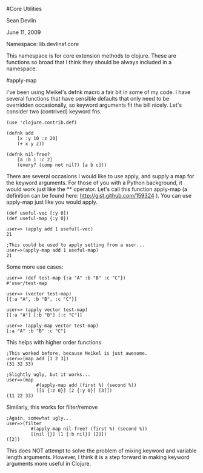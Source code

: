 #Core Utilities

Sean Devlin 

June 11, 2009

Namespace: lib.devlinsf.core

This namespace is for core extension methods to clojure.  These are functions so broad that I think they should be always included in a namespace.


#apply-map

I've been using Meikel's defnk macro a fair bit in some of my code.  I 
have several functions that have sensible defaults that only need to 
be overridden occasionally, so keyword arguments fit the bill nicely. 
Let's consider two (contrived) keyword fns. 

	(use 'clojure.contrib.def) 

	(defnk add 
  		[x :y 10 :z 20] 
  		(+ x y z)) 

	(defnk nil-free? 
  		[a :b 1 :c 2] 
  		(every? (comp not nil?) [a b c])) 

There are several occasions I would like to use apply, and supply a 
map for the keyword arguments.  For those of you with a Python 
background, it would work just like the ** operator.  Let's call this 
function apply-map (a definition can be found here: http://gist.github.com/159324 
).  You can use apply-map just like you would apply. 

	(def useful-vec [:y 0]) 
	(def useful-map {:y 0}) 

	user=> (apply add 1 usefull-vec) 
	21 

	;This could be used to apply setting from a user... 
	user=>(apply-map add 1 useful-map) 
	21 
	
Some more use cases: 

	user=> (def test-map {:a "A" :b "B" :c "C"}) 
	#'user/test-map 
	
	user=> (vector test-map) 
	[{:a "A", :b "B", :c "C"}] 
	
	user=> (apply vector test-map) 
	[[:a "A"] [:b "B"] [:c "C"]] 
	
	user=> (apply-map vector test-map) 
	[:a "A" :b "B" :c "C"] 
	
This helps with higher order functions 

	;This worked before, because Meikel is just awesome. 
	user=>(map add [1 2 3]) 
	(31 32 33) 

	;Slightly ugly, but it works... 
	user=>(map 
               #(apply-map add (first %) (second %)) 
               [[1 {:z 0}] [2 {:y 0}] [3]]) 
	(11 22 33) 
	
Similarly, this works for filter/remove 

	;Again, somewhat ugly... 
	user=>(filter 
             #(apply-map nil-free? (first %) (second %)) 
             [[nil {}] [1 {:b nil}] [2]]) 
	([2]) 
	
This does NOT attempt to solve the problem of mixing keyword and 
variable length arguments.  However, I think it is a step forward in 
making keyword arguments more useful in Clojure. 
